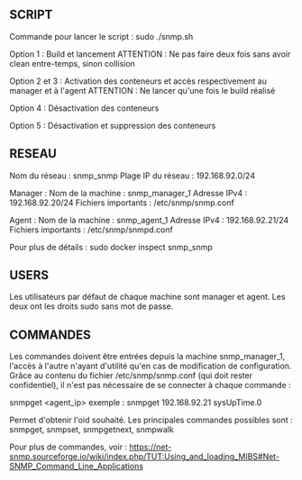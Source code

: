 ## SCRIPT

Commande pour lancer le script : sudo ./snmp.sh

Option 1 : Build et lancement
    ATTENTION : Ne pas faire deux fois sans avoir clean entre-temps, sinon collision

Option 2 et 3 : Activation des conteneurs et accès respectivement au manager et à l'agent
    ATTENTION : Ne lancer qu'une fois le build réalisé

Option 4 : Désactivation des conteneurs

Option 5 : Désactivation et suppression des conteneurs


## RESEAU

Nom du réseau : snmp_snmp
Plage IP du réseau : 192.168.92.0/24

Manager :
Nom de la machine : snmp_manager_1
Adresse IPv4 : 192.168.92.20/24
Fichiers importants : /etc/snmp/snmp.conf

Agent :
Nom de la machine : snmp_agent_1
Adresse IPv4 : 192.168.92.21/24
Fichiers importants : /etc/snmp/snmpd.conf

Pour plus de détails : sudo docker inspect snmp_snmp

## USERS

Les utilisateurs par défaut de chaque machine sont manager et agent. Les deux ont les droits sudo sans mot de passe.


## COMMANDES

Les commandes doivent être entrées depuis la machine snmp_manager_1, l'accès à l'autre n'ayant d'utilité qu'en cas de modification de configuration.
Grâce au contenu du fichier /etc/snmp/snmp.conf (qui doit rester confidentiel), il n'est pas nécessaire de se connecter à chaque commande :

snmpget <agent_ip> <oid>            exemple : snmpget 192.168.92.21 sysUpTime.0

Permet d'obtenir l'oid souhaité. Les principales commandes possibles sont :
snmpget, snmpset, snmpgetnext, snmpwalk

Pour plus de commandes, voir : https://net-snmp.sourceforge.io/wiki/index.php/TUT:Using_and_loading_MIBS#Net-SNMP_Command_Line_Applications
